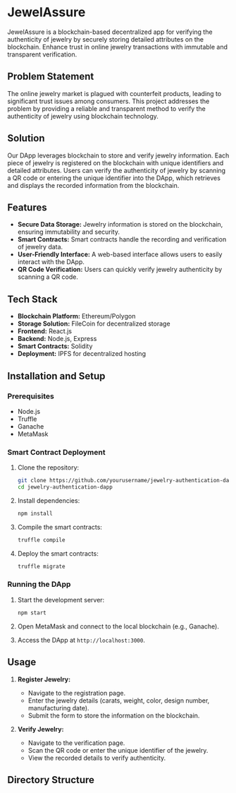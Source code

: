 # JewelAssure

JewelAssure is a blockchain-based decentralized app for verifying the authenticity of jewelry by securely storing detailed attributes on the blockchain. Enhance trust in online jewelry transactions with immutable and transparent verification.

## Problem Statement

The online jewelry market is plagued with counterfeit products, leading to significant trust issues among consumers. This project addresses the problem by providing a reliable and transparent method to verify the authenticity of jewelry using blockchain technology.

## Solution

Our DApp leverages blockchain to store and verify jewelry information. Each piece of jewelry is registered on the blockchain with unique identifiers and detailed attributes. Users can verify the authenticity of jewelry by scanning a QR code or entering the unique identifier into the DApp, which retrieves and displays the recorded information from the blockchain.

## Features

- **Secure Data Storage:** Jewelry information is stored on the blockchain, ensuring immutability and security.
- **Smart Contracts:** Smart contracts handle the recording and verification of jewelry data.
- **User-Friendly Interface:** A web-based interface allows users to easily interact with the DApp.
- **QR Code Verification:** Users can quickly verify jewelry authenticity by scanning a QR code.

## Tech Stack

- **Blockchain Platform:** Ethereum/Polygon
- **Storage Solution:** FileCoin for decentralized storage
- **Frontend:** React.js
- **Backend:** Node.js, Express
- **Smart Contracts:** Solidity
- **Deployment:** IPFS for decentralized hosting

## Installation and Setup

### Prerequisites

- Node.js
- Truffle
- Ganache
- MetaMask

### Smart Contract Deployment

1. Clone the repository:

   ```bash
   git clone https://github.com/yourusername/jewelry-authentication-dapp.git
   cd jewelry-authentication-dapp
   ```

2. Install dependencies:

   ```bash
   npm install
   ```

3. Compile the smart contracts:

   ```bash
   truffle compile
   ```

4. Deploy the smart contracts:
   ```bash
   truffle migrate
   ```

### Running the DApp

1. Start the development server:

   ```bash
   npm start
   ```

2. Open MetaMask and connect to the local blockchain (e.g., Ganache).

3. Access the DApp at `http://localhost:3000`.

## Usage

1. **Register Jewelry:**

   - Navigate to the registration page.
   - Enter the jewelry details (carats, weight, color, design number, manufacturing date).
   - Submit the form to store the information on the blockchain.

2. **Verify Jewelry:**
   - Navigate to the verification page.
   - Scan the QR code or enter the unique identifier of the jewelry.
   - View the recorded details to verify authenticity.

## Directory Structure
